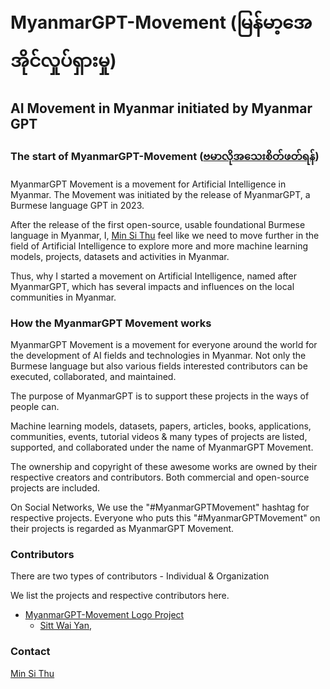 # MyanmarGPT-Movement (မြန်မာ့အေအိုင်လှုပ်ရှားမှု)
## AI Movement in Myanmar initiated by Myanmar GPT 

### The start of MyanmarGPT-Movement ([ဗမာလိုအသေးစိတ်ဖတ်ရန်](https://github.com/MyanmarGPT-Movement/MyanmarGPT-Movement))

MyanmarGPT Movement is a movement for Artificial Intelligence in Myanmar.
The Movement was initiated by the release of MyanmarGPT, a Burmese language GPT in 2023.

After the release of the first open-source, usable foundational Burmese language in Myanmar, I, [Min Si Thu](https://github.com/MinSiThu) feel like we need to move further in the field of Artificial Intelligence to explore more and more machine learning models, projects, datasets and activities in Myanmar.

Thus, why I started a movement on Artificial Intelligence, named after MyanmarGPT, which has several impacts and influences on the local communities in Myanmar.

### How the MyanmarGPT Movement works

MyanmarGPT Movement is a movement for everyone around the world for the development of AI fields and technologies in Myanmar. 
Not only the Burmese language but also various fields interested contributors can be executed, collaborated, and maintained.

The purpose of MyanmarGPT is to support these projects in the ways of people can.

Machine learning models, datasets, papers, articles, books, applications, communities, events, tutorial videos & many types of projects are listed, supported, and collaborated under the name of MyanmarGPT Movement.

The ownership and copyright of these awesome works are owned by their respective creators and contributors. 
Both commercial and open-source projects are included.

On Social Networks, We use the "#MyanmarGPTMovement" hashtag for respective projects.
Everyone who puts this "#MyanmarGPTMovement" on their projects is regarded as MyanmarGPT Movement.

### Contributors

There are two types of contributors - Individual & Organization

We list the projects and respective contributors here.

- [MyanmarGPT-Movement Logo Project](https://github.com/MyanmarGPT-Movement/MyanmarGPT-Movement-Logo)
  - [Sitt Wai Yan](), []()



### Contact
[Min Si Thu](https://www.linkedin.com/in/min-si-thu/)
